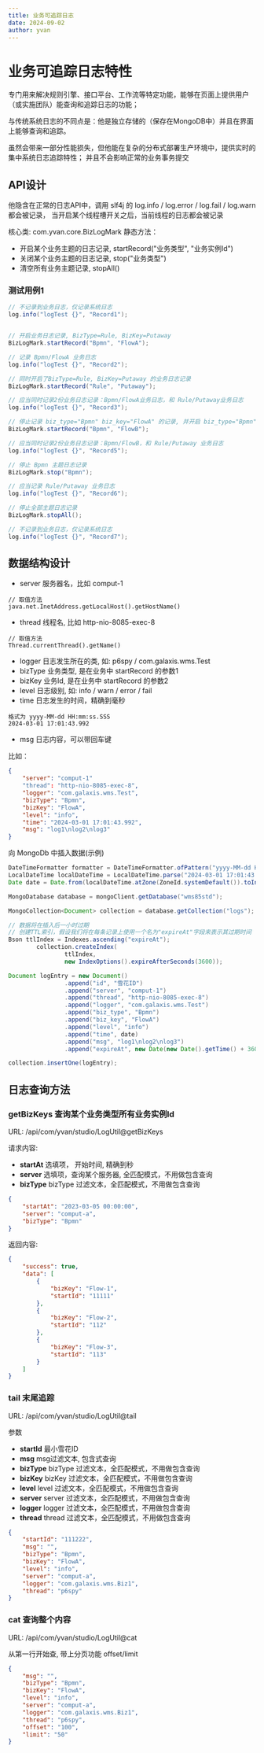 ```yaml
---
title: 业务可追踪日志
date: 2024-09-02
author: yvan
---
```


# 业务可追踪日志特性
专门用来解决规则引擎、接口平台、工作流等特定功能，能够在页面上提供用户（或实施团队）能查询和追踪日志的功能；

与传统系统日志的不同点是：他是独立存储的（保存在MongoDB中）并且在界面上能够查询和追踪。

虽然会带来一部分性能损失，但他能在复杂的分布式部署生产环境中，提供实时的集中系统日志追踪特性；
并且不会影响正常的业务事务提交

## API设计
他隐含在正常的日志API中，调用 slf4j 的 log.info / log.error / log.fail / log.warn 都会被记录，
当开启某个线程槽开关之后，当前线程的日志都会被记录

核心类: com.yvan.core.BizLogMark
静态方法：
- 开启某个业务主题的日志记录, startRecord("业务类型", "业务实例Id")
- 关闭某个业务主题的日志记录, stop("业务类型")
- 清空所有业务主题记录, stopAll()

### 测试用例1
```java
// 不记录到业务日志，仅记录系统日志
log.info("logTest {}", "Record1");


// 开启业务日志记录, BizType=Rule, BizKey=Putaway
BizLogMark.startRecord("Bpmn", "FlowA");

// 记录 Bpmn/FlowA 业务日志
log.info("logTest {}", "Record2");

// 同时开启了BizType=Rule, BizKey=Putaway 的业务日志记录
BizLogMark.startRecord("Rule", "Putaway");

// 应当同时记录2份业务日志记录：Bpmn/FlowA业务日志，和 Rule/Putaway业务日志
log.info("logTest {}", "Record3");

// 停止记录 biz_type="Bpmn" biz_key="FlowA" 的记录, 并开启 biz_type="Bpmn" biz_key="FlowB" 的记录
BizLogMark.startRecord("Bpmn", "FlowB");

// 应当同时记录2份业务日志记录：Bpmn/FlowB，和 Rule/Putaway 业务日志
log.info("logTest {}", "Record5");

// 停止 Bpmn 主题日志记录
BizLogMark.stop("Bpmn");

// 应当记录 Rule/Putaway 业务日志
log.info("logTest {}", "Record6");

// 停止全部主题日志记录
BizLogMark.stopAll();

// 不记录到业务日志，仅记录系统日志
log.info("logTest {}", "Record7");
```

## 数据结构设计
- server 服务器名，比如 comput-1
```
// 取值方法
java.net.InetAddress.getLocalHost().getHostName()
```

- thread 线程名, 比如 http-nio-8085-exec-8
```
// 取值方法
Thread.currentThread().getName()
```

- logger 日志发生所在的类, 如: p6spy / com.galaxis.wms.Test
- bizType 业务类型, 是在业务中 startRecord 的参数1
- bizKey 业务Id, 是在业务中 startRecord 的参数2
- level 日志级别, 如: info / warn / error / fail
- time 日志发生的时间，精确到毫秒
```
格式为 yyyy-MM-dd HH:mm:ss.SSS
2024-03-01 17:01:43.992
```
- msg 日志内容，可以带回车键

比如：
```JSON
{
    "server": "comput-1"
    "thread": "http-nio-8085-exec-8",
    "logger": "com.galaxis.wms.Test",
    "bizType": "Bpmn",
    "bizKey": "FlowA",
    "level": "info",
    "time": "2024-03-01 17:01:43.992",
    "msg": "log1\nlog2\nlog3"
}
```

向 MongoDb 中插入数据(示例)
```java
DateTimeFormatter formatter = DateTimeFormatter.ofPattern("yyyy-MM-dd HH:mm:ss.SSS")
LocalDateTime localDateTime = LocalDateTime.parse("2024-03-01 17:01:43.992", formatter);
Date date = Date.from(localDateTime.atZone(ZoneId.systemDefault()).toInstant())

MongoDatabase database = mongoClient.getDatabase("wms85std");

MongoCollection<Document> collection = database.getCollection("logs");

// 数据将在插入后一小时过期
// 创建TTL索引，假设我们将在每条记录上使用一个名为"expireAt"字段来表示其过期时间
Bson ttlIndex = Indexes.ascending("expireAt");
        collection.createIndex(
                ttlIndex,
                new IndexOptions().expireAfterSeconds(3600));

Document logEntry = new Document()
                .append("id", "雪花ID")
                .append("server", "comput-1")
                .append("thread", "http-nio-8085-exec-8")
                .append("logger", "com.galaxis.wms.Test")
                .append("biz_type", "Bpmn")
                .append("biz_key", "FlowA")
                .append("level", "info")
                .append("time", date)
                .append("msg", "log1\nlog2\nlog3")
                .append("expireAt", new Date(new Date().getTime() + 3600 * 1000)); // 设置一个小时后的过期时间

collection.insertOne(logEntry);
```

## 日志查询方法
### getBizKeys 查询某个业务类型所有业务实例Id
URL: /api/com/yvan/studio/LogUtil@getBizKeys

请求内容:
- **startAt** 选填项， 开始时间, 精确到秒
- **server** 选填项，查询某个服务器, 全匹配模式，不用做包含查询
- **bizType** bizType 过滤文本，全匹配模式，不用做包含查询
```JSON
{
    "startAt": "2023-03-05 00:00:00",
    "server": "comput-a",
    "bizType": "Bpmn"
}
```

返回内容:
```JSON
{
    "success": true,
    "data": [
        {
            "bizKey": "Flow-1",
            "startId": "11111"
        },
        {
            "bizKey": "Flow-2",
            "startId": "112"
        },
        {
            "bizKey": "Flow-3",
            "startId": "113"
        }
    ]
}
```


### tail 末尾追踪
URL: /api/com/yvan/studio/LogUtil@tail

参数
- **startId** 最小雪花ID
- **msg** msg过滤文本, 包含式查询
- **bizType** bizType 过滤文本，全匹配模式，不用做包含查询
- **bizKey** bizKey 过滤文本，全匹配模式，不用做包含查询
- **level** level 过滤文本，全匹配模式，不用做包含查询
- **server** server 过滤文本，全匹配模式，不用做包含查询
- **logger** logger 过滤文本，全匹配模式，不用做包含查询
- **thread** thread 过滤文本，全匹配模式，不用做包含查询

```JSON
{
    "startId": "111222",
    "msg": "",
    "bizType": "Bpmn",
    "bizKey": "FlowA",
    "level": "info",
    "server": "comput-a",
    "logger": "com.galaxis.wms.Biz1",
    "thread": "p6spy"
}
```

### cat 查询整个内容
URL: /api/com/yvan/studio/LogUtil@cat

从第一行开始查, 带上分页功能 offset/limit
```JSON
{
    "msg": "",
    "bizType": "Bpmn",
    "bizKey": "FlowA",
    "level": "info",
    "server": "comput-a",
    "logger": "com.galaxis.wms.Biz1",
    "thread": "p6spy",
    "offset": "100",
    "limit": "50"
}
```